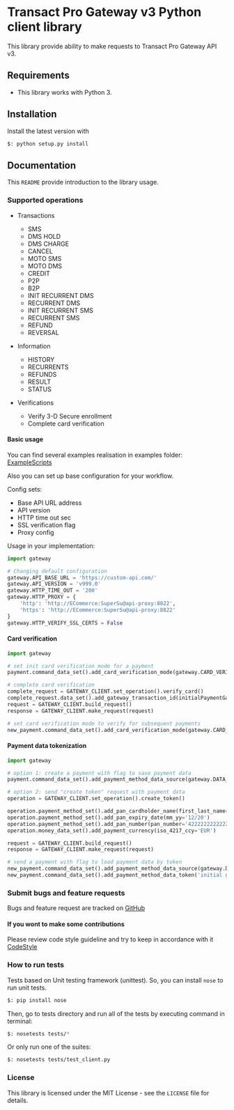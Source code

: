 # Transact Pro Gateway v3 Python client library
This library provide ability to make requests to Transact Pro Gateway API v3.


## Requirements
- This library works with Python 3.

## Installation
Install the latest version with

```bash
$: python setup.py install
```

## Documentation
This `README` provide introduction to the library usage.

### Supported operations
- Transactions
  - SMS
  - DMS HOLD
  - DMS CHARGE
  - CANCEL
  - MOTO SMS
  - MOTO DMS
  - CREDIT
  - P2P
  - B2P
  - INIT RECURRENT DMS
  - RECURRENT DMS
  - INIT RECURRENT SMS
  - RECURRENT SMS
  - REFUND
  - REVERSAL

- Information
  - HISTORY
  - RECURRENTS
  - REFUNDS
  - RESULT
  - STATUS

- Verifications
  - Verify 3-D Secure enrollment
  - Complete card verification

#### Basic usage
You can find several examples realisation in examples folder:
[ExampleScripts](https://github.com/TransactPRO/gw3-python-client/blob/master/examples/)

Also you can set up base configuration for your workflow.

Config sets:
 - Base API URL address
 - API version
 - HTTP time out sec
 - SSL verification flag
 - Proxy config

Usage in your implementation:
```python
import gateway

# Changing default configuration
gateway.API_BASE_URL = 'https://custom-api.com/'
gateway.API_VERSION = 'v999.0'
gateway.HTTP_TIME_OUT = '200'
gateway.HTTP_PROXY = {
    'http': 'http://ECommerce:SuperSu@api-proxy:8822',
    'https': 'http://ECommerce:SuperSu@api-proxy:8822'
}
gateway.HTTP_VERIFY_SSL_CERTS = False
```

#### Card verification

```python
import gateway

# set init card verification mode for a payment
payment.command_data_set().add_card_verification_mode(gateway.CARD_VERIFICATION_MODE_INIT)

# complete card verification
complete_request = GATEWAY_CLIENT.set_operation().verify_card()
complete_request.data_set().add_gateway_transaction_id(initialPaymentGatewayId)
request = GATEWAY_CLIENT.build_request()
response = GATEWAY_CLIENT.make_request(request)

# set card verification mode to verify for subsequent payments
new_payment.command_data_set().add_card_verification_mode(gateway.CARD_VERIFICATION_MODE_VERIFY)
```

#### Payment data tokenization

```python
import gateway

# option 1: create a payment with flag to save payment data
payment.command_data_set().add_payment_method_data_source(gateway.DATA_SOURCE_SAVE_TO_GATEWAY)

# option 2: send "create token" request with payment data
operation = GATEWAY_CLIENT.set_operation().create_token()

operation.payment_method_set().add_pan_cardholder_name(first_last_name='John Doe')
operation.payment_method_set().add_pan_expiry_date(mm_yy='12/20')
operation.payment_method_set().add_pan_number(pan_number='4222222222222')
operation.money_data_set().add_payment_currency(iso_4217_ccy='EUR')

request = GATEWAY_CLIENT.build_request()
response = GATEWAY_CLIENT.make_request(request)

# send a payment with flag to load payment data by token
new_payment.command_data_set().add_payment_method_data_source(gateway.DATA_SOURCE_USE_GATEWAY_SAVED)
new_payment.command_data_set().add_payment_method_data_token('initial gateway-transaction-id')
```


### Submit bugs and feature requests
Bugs and feature request are tracked on [GitHub](https://github.com/TransactPRO/gw3-python-client/issues)

#### If you wont to make some contributions
Please review code style guideline and try to keep in accordance with it
[CodeStyle](https://github.com/TransactPRO/gw3-python-client/blob/master/CODESTYLE.md)

### How to run tests
Tests based on Unit testing framework (unittest).
So, you can install `nose` to run unit tests.
```bash
$: pip install nose
```
Then, go to tests directory and run all of the tests by executing command in terminal:
```bash
$: nosetests tests/*
```
Or only run one of the suites:
```bash
$: nosetests tests/test_client.py
```

### License
This library is licensed under the MIT License - see the `LICENSE` file for details.